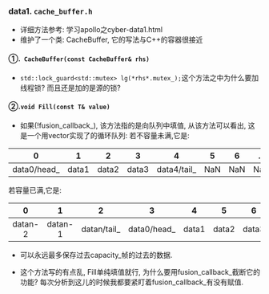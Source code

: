### data1. `cache_buffer.h`

- 详细方法参考: 学习apollo之cyber-data1.html
- 维护了一个类: CacheBuffer, 它的写法与C++的容器很接近

#### ①.` CacheBuffer(const CacheBuffer& rhs)`

- `std::lock_guard<std::mutex> lg(*rhs*.mutex_);`这个方法之中为什么要加线程锁? 而且还是加的是源的锁? 


#### ②.`void Fill(const T& value)`

- 如果(!fusion_callback_), 该方法指的是向队列中填值, 从该方法可以看出, 这是一个用vector实现了的循环队列: 若不容量未满,它是:

|      0      |   1   |   2   |   3   |      4      |  5   |  6   | ...  |  n   |
| :---------: | :---: | :---: | :---: | :---------: | :--: | :--: | :--: | :--: |
| data0/head_ | data1 | data2 | data3 | data4/tail_ | NaN  | NaN  | NaN  | NaN  |

若容量已满,它是:

|    0    |    1    |      2      |      3      |   4   |   5   |   6   | ...  |    n    |
| :-----: | :-----: | :---------: | :---------: | :---: | :---: | :---: | :--: | :-----: |
| datan-2 | datan-1 | datan/tail_ | data0/head_ | data1 | data2 | data3 | ...  | datan-3 |

- 可以永远最多保存过去capacity_帧的过去的数据.

- 这个方法写的有点乱, Fill单纯填值就行, 为什么要用fusion_callback_截断它的功能?  每次分析到这儿的时候我都要紧盯着fusion_callback_有没有赋值. 